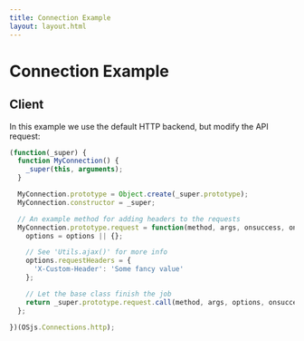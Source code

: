```yaml
---
title: Connection Example
layout: layout.html
---
```


# Connection Example

## Client

In this example we use the default HTTP backend, but modify the API request:

```js
(function(_super) {
  function MyConnection() {
    _super(this, arguments);
  }

  MyConnection.prototype = Object.create(_super.prototype);
  MyConnection.constructor = _super;

  // An example method for adding headers to the requests
  MyConnection.prototype.request = function(method, args, onsuccess, onerror, options) {
    options = options || {};

    // See 'Utils.ajax()' for more info
    options.requestHeaders = {
      'X-Custom-Header': 'Some fancy value'
    };

    // Let the base class finish the job
    return _super.prototype.request.call(method, args, options, onsuccess, onerror);
  };

})(OSjs.Connections.http);

```
